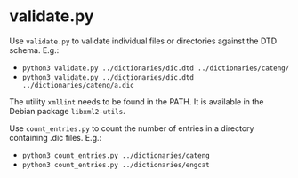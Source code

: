 # validate.py

Use `validate.py` to validate individual files or directories against the DTD schema. E.g.:
 * `python3 validate.py ../dictionaries/dic.dtd ../dictionaries/cateng/`
 * `python3 validate.py ../dictionaries/dic.dtd ../dictionaries/cateng/a.dic`

The utility `xmllint` needs to be found in the PATH. It is available in the Debian package `libxml2-utils`.

Use `count_entries.py` to count the number of entries in a directory containing .dic files. E.g.:
 * `python3 count_entries.py ../dictionaries/cateng`
 * `python3 count_entries.py ../dictionaries/engcat`


